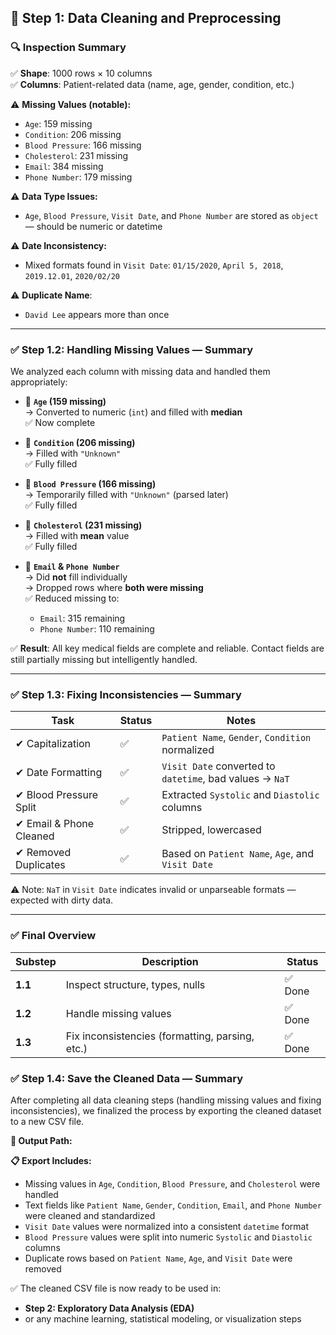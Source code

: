 ## 🧹 Step 1: Data Cleaning and Preprocessing

### 🔍 Inspection Summary

✅ **Shape**: 1000 rows × 10 columns  
✅ **Columns**: Patient-related data (name, age, gender, condition, etc.)

⚠️ **Missing Values (notable):**
- `Age`: 159 missing  
- `Condition`: 206 missing  
- `Blood Pressure`: 166 missing  
- `Cholesterol`: 231 missing  
- `Email`: 384 missing  
- `Phone Number`: 179 missing  

⚠️ **Data Type Issues:**
- `Age`, `Blood Pressure`, `Visit Date`, and `Phone Number` are stored as `object` — should be numeric or datetime

⚠️ **Date Inconsistency:**
- Mixed formats found in `Visit Date`: `01/15/2020`, `April 5, 2018`, `2019.12.01`, `2020/02/20`

⚠️ **Duplicate Name**:  
- `David Lee` appears more than once

---

### ✅ Step 1.2: Handling Missing Values — Summary

We analyzed each column with missing data and handled them appropriately:

- 🔹 **`Age` (159 missing)**  
  → Converted to numeric (`int`) and filled with **median**  
  ✅ Now complete

- 🔹 **`Condition` (206 missing)**  
  → Filled with `"Unknown"`  
  ✅ Fully filled

- 🔹 **`Blood Pressure` (166 missing)**  
  → Temporarily filled with `"Unknown"` (parsed later)  
  ✅ Fully filled

- 🔹 **`Cholesterol` (231 missing)**  
  → Filled with **mean** value  
  ✅ Fully filled

- 🔹 **`Email` & `Phone Number`**  
  → Did **not** fill individually  
  → Dropped rows where **both were missing**  
  ✅ Reduced missing to:
    - `Email`: 315 remaining
    - `Phone Number`: 110 remaining

✅ **Result**: All key medical fields are complete and reliable. Contact fields are still partially missing but intelligently handled.

---

### ✅ Step 1.3: Fixing Inconsistencies — Summary

| Task                    | Status | Notes                                                  |
|-------------------------|--------|---------------------------------------------------------|
| ✔ Capitalization        | ✅     | `Patient Name`, `Gender`, `Condition` normalized        |
| ✔ Date Formatting       | ✅     | `Visit Date` converted to `datetime`, bad values → `NaT`|
| ✔ Blood Pressure Split  | ✅     | Extracted `Systolic` and `Diastolic` columns            |
| ✔ Email & Phone Cleaned | ✅     | Stripped, lowercased                                    |
| ✔ Removed Duplicates    | ✅     | Based on `Patient Name`, `Age`, and `Visit Date`        |

⚠️ Note: `NaT` in `Visit Date` indicates invalid or unparseable formats — expected with dirty data.

---

### ✅ Final Overview

| Substep | Description                                      | Status   |
|---------|--------------------------------------------------|----------|
| **1.1** | Inspect structure, types, nulls                  | ✅ Done  |
| **1.2** | Handle missing values                            | ✅ Done  |
| **1.3** | Fix inconsistencies (formatting, parsing, etc.)  | ✅ Done  |


### ✅ Step 1.4: Save the Cleaned Data — Summary

After completing all data cleaning steps (handling missing values and fixing inconsistencies), we finalized the process by exporting the cleaned dataset to a new CSV file.

**📁 Output Path:**  


**📋 Export Includes:**
- Missing values in `Age`, `Condition`, `Blood Pressure`, and `Cholesterol` were handled
- Text fields like `Patient Name`, `Gender`, `Condition`, `Email`, and `Phone Number` were cleaned and standardized
- `Visit Date` values were normalized into a consistent `datetime` format
- `Blood Pressure` values were split into numeric `Systolic` and `Diastolic` columns
- Duplicate rows based on `Patient Name`, `Age`, and `Visit Date` were removed

✅ The cleaned CSV file is now ready to be used in:
- **Step 2: Exploratory Data Analysis (EDA)**
- or any machine learning, statistical modeling, or visualization steps
